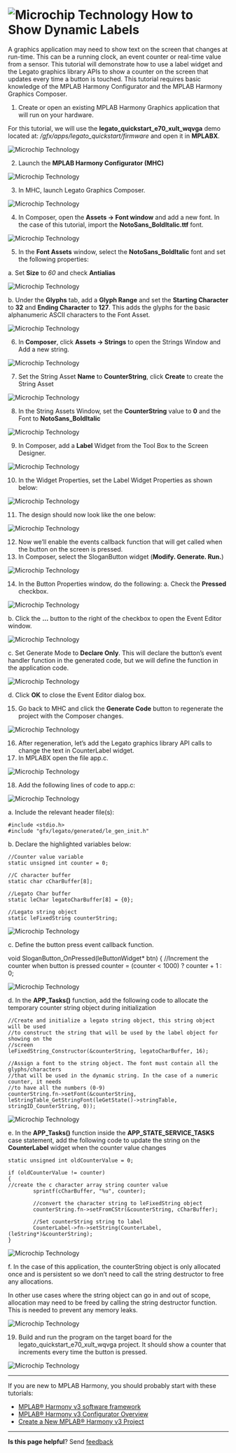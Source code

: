 # ![Microchip Technology](images/mhgs.png) How to Show Dynamic Labels

A graphics application may need to show text on the screen that changes at run-time. This can be a running clock, an event counter or real-time value from a sensor. 
This tutorial will demonstrate how to use a label widget and the Legato graphics library APIs to show a counter on the screen that updates every time a button is touched. 
This tutorial requires basic knowledge of the MPLAB Harmony Configurator and the MPLAB Harmony Graphics Composer.

1.	Create or open an existing MPLAB Harmony Graphics application that will run on your hardware.

For this tutorial, we will use the **legato_quickstart_e70_xult_wqvga** demo located at: *<harmonyroot>/gfx/apps/legato_quickstart/firmware* and open it in **MPLABX**.

![Microchip Technology](images/sdl_open_project.png)

2.	Launch the **MPLAB Harmony Configurator (MHC)**

![Microchip Technology](images/sdl_launch_mhc.png)


3.	In MHC, launch Legato Graphics Composer.

![Microchip Technology](images/sdl_launch_composer.png)

4.	In Composer, open the **Assets -> Font window** and add a new font. In the case of this tutorial, import the **NotoSans_BoldItalic.ttf** font.

![Microchip Technology](images/sdl_import_font.png)

5.	In the **Font Assets** window, select the **NotoSans_BoldItalic** font and set the following properties:

a.	Set **Size** to *60* and check **Antialias**

![Microchip Technology](images/sdl_bolditalic.png)

b.	Under the **Glyphs** tab, add a **Glyph Range** and set the **Starting Character** to **32** and **Ending Character** to **127**. This adds the glyphs for the basic alphanumeric ASCII characters to the Font Asset.

![Microchip Technology](images/sdl_add_glyph_range.png)

6.	In **Composer**, click **Assets -> Strings** to open the Strings Window and Add a new string.

![Microchip Technology](images/sdl_strings_window.png)

7.	Set the String Asset **Name** to **CounterString**, click **Create** to create the String Asset

![Microchip Technology](images/sdl_counterstring.png)

8.	In the String Assets Window, set the **CounterString** value to **0** and the Font to **NotoSans_BoldItalic**

![Microchip Technology](images/sdl_set_counterstring.png)

9.	In Composer, add a **Label** Widget from the Tool Box to the Screen Designer.

![Microchip Technology](images/sdl_label_widget.png)

10.	In the Widget Properties, set the Label Widget Properties as shown below:

![Microchip Technology](images/sdl_counterlabel_props.png)

11.	The design should now look like the one below:

![Microchip Technology](images/sdl_design.png)

12.	Now we’ll enable the events callback function that will get called when the button on the screen is pressed.
13.	In Composer, select the SloganButton widget (**Modify. Generate. Run.**) 

![Microchip Technology](images/sdl_modify_gen_run.png)

14.	In the Button Properties window, do the following:
a.	Check the **Pressed** checkbox.

![Microchip Technology](images/sdl_button_props.png)

b.	Click the **…** button to the right of the checkbox to open the Event Editor window.

![Microchip Technology](images/sdl_leftof.png)

c.	Set Generate Mode to **Declare Only**. This will declare the button’s event handler function in the generated code, but we will define the function in the application code.

![Microchip Technology](images/adl_set_generate_mode.png)


d.	Click **OK** to close the Event Editor dialog box.

15.	Go back to MHC and click the **Generate Code** button to regenerate the project with the Composer changes.

![Microchip Technology](images/sdl_generate.png)

16.	After regeneration, let’s add the Legato graphics library API calls to change the text in CounterLabel widget.
17.	In MPLABX open the file app.c.

![Microchip Technology](images/sdl_app_c.png)

18.	Add the following lines of code to app.c:

![Microchip Technology](images/sdl_stdio.png)


a.	Include the relevant header file(s):

    #include <stdio.h>
    #include "gfx/legato/generated/le_gen_init.h"

b.	Declare the highlighted variables below:

    //Counter value variable
    static unsigned int counter = 0;
    
    //C character buffer
    static char cCharBuffer[8];

    //Legato Char buffer
    static leChar legatoCharBuffer[8] = {0};

    //Legato string object
    static leFixedString counterString;

![Microchip Technology](images/sdl_app_data.png)

c.	Define the button press event callback function.

void SloganButton_OnPressed(leButtonWidget* btn)
{
    //Increment the counter when button is pressed
    counter = (counter < 1000) ? counter + 1 : 0;


![Microchip Technology](images/sdl_slogan_onpressed.png)

    
d.	In the **APP_Tasks()** function, add the following code to allocate the temporary counter string object during initialization

    //Create and initialize a legato string object, this string object will be used
    //to construct the string that will be used by the label object for showing on the 
    //screen
    leFixedString_Constructor(&counterString, legatoCharBuffer, 16);

    //Assign a font to the string object. The font must contain all the glyphs/characters
    //that will be used in the dynamic string. In the case of a numeric counter, it needs
    //to have all the numbers (0-9)
    counterString.fn->setFont(&counterString, leStringTable_GetStringFont(leGetState()->stringTable, stringID_CounterString, 0));            

![Microchip Technology](images/sdl_app_tasks.png)

e.	In the **APP_Tasks()** function inside the **APP_STATE_SERVICE_TASKS** case statement, add the following code to update the string on the **CounterLabel** widget when the counter value changes

    static unsigned int oldCounterValue = 0;
            
    if (oldCounterValue != counter)
    {
    //create the c character array string counter value
            sprintf(cCharBuffer, "%u", counter); 

            //convert the character string to leFixedString object
            counterString.fn->setFromCStr(&counterString, cCharBuffer);    

            //Set counterString string to label
            CounterLabel->fn->setString(CounterLabel, (leString*)&counterString);   
    }

![Microchip Technology](images/sdl_service_tasks.png)

f.	In the case of this application, the counterString object is only allocated once and is persistent so we don’t need to call the string destructor to free any allocations. 

In other use cases where the string object can go in and out of scope, allocation may need to be freed by calling the string destructor function. This is needed to prevent any memory leaks. 

![Microchip Technology](images/sdl_counterstring.png)

19.	Build and run the program on the target board for the legato_quickstart_e70_xult_wqvga project. It should show a counter that increments every time the button is pressed.


![Microchip Technology](images/sdl_increment.png)

***

If you are new to MPLAB Harmony, you should probably start with these tutorials:

* [MPLAB® Harmony v3 software framework](https://microchipdeveloper.com/harmony3:start) 
* [MPLAB® Harmony v3 Configurator Overview](https://microchipdeveloper.com/harmony3:mhc-overview)
* [Create a New MPLAB® Harmony v3 Project](https://microchipdeveloper.com/harmony3:new-proj)

***

**Is this page helpful**? Send [feedback](https://github.com/Microchip-MPLAB-Harmony/gfx/issues)